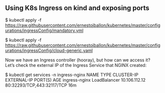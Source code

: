 Using K8s Ingress on kind and exposing ports
------------------------------------------------------------------------------------------------------------------
$ kubectl apply -f https://raw.githubusercontent.com/ernestojballon/kubernetes/master/configurations/ingressConfig/mandatory.yml

$ kubectl apply -f https://raw.githubusercontent.com/ernestojballon/kubernetes/master/configurations/ingressConfig/cloud-generic.yaml

Now we have an Ingress controller (hooray), but how can we access it? Let’s check the external IP of the Ingress Service that NGINX created:

$ kubectl get services -n ingress-nginx
NAME            TYPE           CLUSTER-IP      EXTERNAL-IP   PORT(S)                      AGE
ingress-nginx   LoadBalancer   10.106.112.12   <pending>     80:32293/TCP,443:32117/TCP   16m

